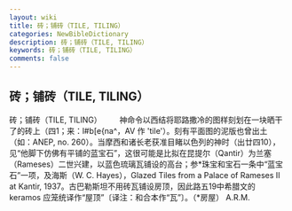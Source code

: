 ```yaml
---
layout: wiki
title: 砖；铺砖（TILE, TILING）
categories: NewBibleDictionary
description: 砖；铺砖（TILE, TILING）
keywords: 砖；铺砖（TILE, TILING）
comments: false
---
```


## 砖；铺砖（TILE, TILING）



砖；铺砖（TILE, TILING）
　　神命令以西结将耶路撒冷的图样刻划在一块晒干了的砖上（四1；来：l#b[e{na^，AV 作 'tile'）。刻有平面图的泥版也曾出土（如：ANEP,
no. 260）。当摩西和诸长老获准目睹以色列的神时（出廿四10），见“他脚下仿佛有平铺的蓝宝石”，这很可能是比拟在昆提尔（Qantir）为兰塞（Rameses）二世兴建，以蓝色琉璃瓦铺设的高台；参*珠宝和宝石一条中“蓝宝石”一项，及海斯（W. C. Hayes），Glazed Tiles from a Palace of Rameses II at Kantir, 1937。古巴勒斯坦不用砖瓦铺设房顶，因此路五19中希腊文的 keramos 应笼统译作“屋顶”〔译注：和合本作“瓦”〕。（*房屋）
A.R.M.




